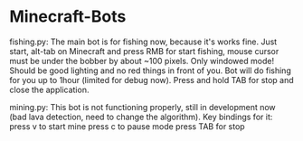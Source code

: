 # Minecraft-Bots
fishing.py:
The main bot is for fishing now, because it's works fine.
Just start, alt-tab on Minecraft and press RMB for start fishing, mouse cursor must be under the bobber by about ~100 pixels.
Only windowed mode!
Should be good lighting and no red things in front of you.
Bot will do fishing for you up to 1hour (limited for debug now).
Press and hold TAB for stop and close the application.

mining.py:
This bot is not functioning properly, still in development now (bad lava detection, need to change the algorithm).
Key bindings for it:
press v to start mine
press c to pause mode
press TAB for stop
